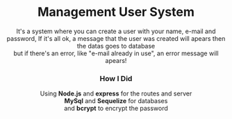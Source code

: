 <h1 align="center"> Management User System</h1>
<p  align="center">It's a system where you can create a user with your name, e-mail and password, If it's all ok, a message that the user was created will apears then the datas goes to database <br /> but if there's an error, like "e-mail already in use", an error message will apears!
</p>
<H3 align="center">How I Did</H3>
<p align="center">Using <strong>Node.js</strong> and <strong>express</strong> for the routes and server <br />
<strong>MySql</strong> and <strong>Sequelize</strong> for databases <br /> and <strong>bcrypt</strong> to encrypt the password</p>
